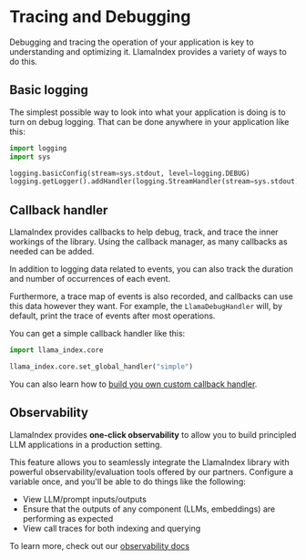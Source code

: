 # Tracing and Debugging

Debugging and tracing the operation of your application is key to understanding and optimizing it. LlamaIndex provides a variety of ways to do this.

## Basic logging

The simplest possible way to look into what your application is doing is to turn on debug logging. That can be done anywhere in your application like this:

```python
import logging
import sys

logging.basicConfig(stream=sys.stdout, level=logging.DEBUG)
logging.getLogger().addHandler(logging.StreamHandler(stream=sys.stdout))
```

## Callback handler

LlamaIndex provides callbacks to help debug, track, and trace the inner workings of the library. Using the callback manager, as many callbacks as needed can be added.

In addition to logging data related to events, you can also track the duration and number of occurrences
of each event.

Furthermore, a trace map of events is also recorded, and callbacks can use this data however they want. For example, the `LlamaDebugHandler` will, by default, print the trace of events after most operations.

You can get a simple callback handler like this:

```python
import llama_index.core

llama_index.core.set_global_handler("simple")
```

You can also learn how to [build you own custom callback handler](/python/framework/module_guides/observability/callbacks).

## Observability

LlamaIndex provides **one-click observability** to allow you to build principled LLM applications in a production setting.

This feature allows you to seamlessly integrate the LlamaIndex library with powerful observability/evaluation tools offered by our partners. Configure a variable once, and you'll be able to do things like the following:

- View LLM/prompt inputs/outputs
- Ensure that the outputs of any component (LLMs, embeddings) are performing as expected
- View call traces for both indexing and querying

To learn more, check out our [observability docs](/python/framework/module_guides/observability)
